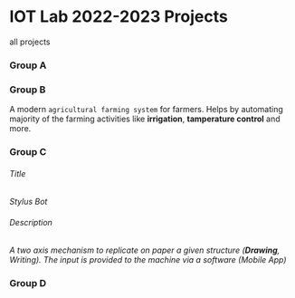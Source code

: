 # IOT Lab 2022-2023 Projects
all projects

### Group A

### Group B
A modern `agricultural farming system` for farmers. Helps by automating majority of the farming activities like **irrigation**, **tamperature control** and more.

### Group C
###### Title
*Stylus Bot*
###### Description
*A two axis mechanism to replicate on paper a given structure (**Drawing**, Writing). The input is provided to the machine via a software (Mobile App)*

### Group D
